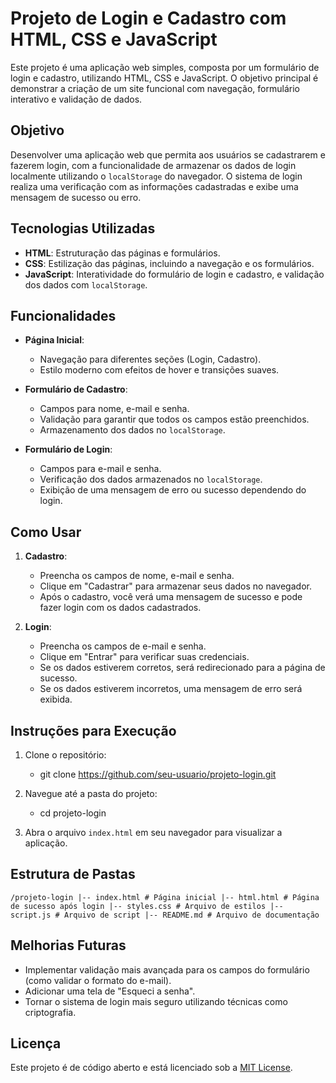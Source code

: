 # **Projeto de Login e Cadastro com HTML, CSS e JavaScript**

Este projeto é uma aplicação web simples, composta por um formulário de login e cadastro, utilizando HTML, CSS e JavaScript. O objetivo principal é demonstrar a criação de um site funcional com navegação, formulário interativo e validação de dados.

## **Objetivo**

Desenvolver uma aplicação web que permita aos usuários se cadastrarem e fazerem login, com a funcionalidade de armazenar os dados de login localmente utilizando o `localStorage` do navegador. O sistema de login realiza uma verificação com as informações cadastradas e exibe uma mensagem de sucesso ou erro.

## **Tecnologias Utilizadas**

- **HTML**: Estruturação das páginas e formulários.
- **CSS**: Estilização das páginas, incluindo a navegação e os formulários.
- **JavaScript**: Interatividade do formulário de login e cadastro, e validação dos dados com `localStorage`.

## **Funcionalidades**

- **Página Inicial**:
  - Navegação para diferentes seções (Login, Cadastro).
  - Estilo moderno com efeitos de hover e transições suaves.
  
- **Formulário de Cadastro**:
  - Campos para nome, e-mail e senha.
  - Validação para garantir que todos os campos estão preenchidos.
  - Armazenamento dos dados no `localStorage`.

- **Formulário de Login**:
  - Campos para e-mail e senha.
  - Verificação dos dados armazenados no `localStorage`.
  - Exibição de uma mensagem de erro ou sucesso dependendo do login.

## **Como Usar**

1. **Cadastro**:
   - Preencha os campos de nome, e-mail e senha.
   - Clique em "Cadastrar" para armazenar seus dados no navegador.
   - Após o cadastro, você verá uma mensagem de sucesso e pode fazer login com os dados cadastrados.

2. **Login**:
   - Preencha os campos de e-mail e senha.
   - Clique em "Entrar" para verificar suas credenciais.
   - Se os dados estiverem corretos, será redirecionado para a página de sucesso.
   - Se os dados estiverem incorretos, uma mensagem de erro será exibida.

## **Instruções para Execução**

1. Clone o repositório:
   - git clone https://github.com/seu-usuario/projeto-login.git

2. Navegue até a pasta do projeto:
   - cd projeto-login

3. Abra o arquivo `index.html` em seu navegador para visualizar a aplicação.

## **Estrutura de Pastas**
```/projeto-login |-- index.html # Página inicial |-- html.html # Página de sucesso após login |-- styles.css # Arquivo de estilos |-- script.js # Arquivo de script |-- README.md # Arquivo de documentação```

## **Melhorias Futuras**

- Implementar validação mais avançada para os campos do formulário (como validar o formato do e-mail).
- Adicionar uma tela de "Esqueci a senha".
- Tornar o sistema de login mais seguro utilizando técnicas como criptografia.

## **Licença**

Este projeto é de código aberto e está licenciado sob a [MIT License](LICENSE).
